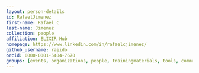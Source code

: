 ```yaml
---
layout: person-details
id: RafaelJimenez
first-name: Rafael C
last-name: Jimenez
collection: people
affiliation: ELIXIR Hub
homepage: https://www.linkedin.com/in/rafaelcjimenez/
github_username: rajido
orcid: 0000-0001-5404-7670
groups: [events, organizations, people, trainingmaterials, tools, community, datarepositories, beacons, community, samples]
---
```

